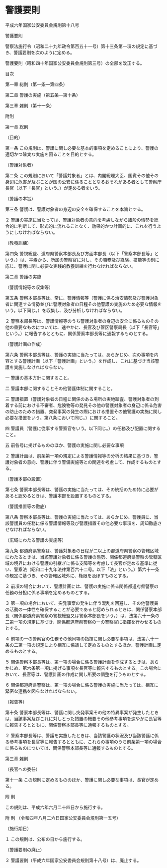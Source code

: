 # 警護要則

平成六年国家公安委員会規則第十八号

警護要則

警察法施行令（昭和二十九年政令第百五十一号）第十三条第一項の規定に基づき、警護要則を次のように定める。

警護要則（昭和四十年国家公安委員会規則第三号）の全部を改正する。

目次

第一章 総則（第一条―第四条）

第二章 警護の実施（第五条―第十条）

第三章 雑則（第十一条）

附則

第一章 総則

（目的）

第一条 この規則は、警護に関し必要な基本的事項を定めることにより、警護の適切かつ確実な実施を図ることを目的とする。

（警護対象者）

第二条 この規則において「警護対象者」とは、内閣総理大臣、国賓その他その身辺に危害が及ぶことが国の公安に係ることとなるおそれがある者として警察庁長官（以下「長官」という。）が定める者をいう。

（警護の本旨）

第三条 警護は、警護対象者の身辺の安全を確保することを本旨とする。

２ 警護の実施に当たっては、警護対象者の意向を考慮しながら諸般の情勢を総合的に判断して、形式的に流れることなく、効果的かつ計画的に、これを行うようにしなければならない。

（教養訓練）

第四条 警視総監、道府県警察本部長及び方面本部長（以下「警察本部長等」という。）は、平素から、所属の警察官に対し、その職務及び経験、技能等の別に応じ、警護に関し必要な実践的教養訓練を行わなければならない。

第二章 警護の実施

（警護情報等の収集等）

第五条 警察本部長等は、常に、警護情報等（警護に係る治安情勢及び警護対象者に関連する情勢並びに警護対象者の日程その他警護の実施のため必要な情報をいう。以下同じ。）を収集し、及び分析しなければならない。

２ 警察本部長等は、警護情報等のうち警護対象者の身辺の安全に係るものその他の重要なものについては、速やかに、長官及び管区警察局長（以下「長官等」という。）に報告するとともに、関係警察本部長等に通報するものとする。

（警護計画の作成）

第六条 警察本部長等は、警護の実施に当たっては、あらかじめ、次の事項を内容とする警護計画（以下「警護計画」という。）を作成し、これに基づき当該警護を実施しなければならない。

一 警護の基本方針に関すること。

二 警護本部に関することその他警護体制に関すること。

三 警護措置（警護対象者の日程に関係のある場所の実地踏査、警護対象者の到着する前における不審者、危険物等の発見その他の警護対象者の身辺に係る危害の防止のための措置、突発事案の発生の際における措置その他警護の実施に関し必要な措置をいう。第八条において同じ。）に関すること。

四 警護員（警護に従事する警察官をいう。以下同じ。）の任務及び配置に関すること。

五 前各号に掲げるもののほか、警護の実施に関し必要な事項

２ 警護計画は、前条第一項の規定による警護情報等の分析の結果に基づき、警護対象者の意向、警護に伴う警備実施等との関連を考慮して、作成するものとする。

（警護本部の設置）

第七条 警察本部長等は、警護の実施に当たっては、その統括のため特に必要があると認めるときは、警護本部を設置するものとする。

（警護措置等の徹底）

第八条 警察本部長等は、警護の実施に当たっては、あらかじめ、警護員に、当該警護員の任務に係る警護情報等及び警護措置その他必要な事項を、周知徹底させなければならない。

（広域にわたる警護の実施等）

第九条 都道府県警察は、警護対象者の日程が二以上の都道府県警察の管轄区域にわたるときは、当該警護対象者に係る警護の態勢、関係都道府県警察の管轄区域の境界における警護の引継ぎに係る支障等を考慮して長官が定める基準に従い、警察法（昭和二十九年法律第百六十二号。以下「法」という。）第六十一条の規定に基づき、その管轄区域外に、権限を及ぼすものとする。

２ 前項の場合において、警護計画には、警護の実施に係る関係都道府県警察の任務の分担に係る事項を定めるものとする。

３ 第一項の場合において、突発事案の発生に伴う混乱を回避し、その他警護員の活動の一体性を確保することが必要であると認められるときは、関係警察本部長（関係都道府県警察の警視総監又は警察本部長をいう。）は、法第六十一条の二第一項の規定に基づき、関係都道府県警察の一の警察官に指揮を行わせるものとする。

４ 前項の一の警察官の任務その他同項の指揮に関し必要な事項は、法第六十一条の二第一項の規定により相互に協議して定めるものとするほか、警護計画に定めるものとする。

５ 関係警察本部長等は、第一項の場合に係る警護計画を作成するときは、あらかじめ、第六条第一項に掲げる事項を長官等に報告するものとする。この場合において、長官等は、警護計画の作成に関し所要の調整を行うものとする。

６ 関係都道府県警察は、第一項の場合に係る警護の実施に当たっては、相互に緊密な連携を図らなければならない。

（報告等）

第十条 警察本部長等は、警護に関し突発事案その他の特異事案が発生したときは、当該事案及びこれに対しとった措置の概要その他参考事項を速やかに長官等に報告するとともに、関係警察本部長等に通報するものとする。

２ 警察本部長等は、警護を実施したときは、当該警護の状況及び当該警護に係る参考事項を長官等に報告するとともに、これらの事項のうち前条第一項の場合に係るものについては、関係警察本部長等に通報するものとする。

第三章 雑則

（長官への委任）

第十一条 この規則に定めるもののほか、警護に関し必要な事項は、長官が定める。

附 則

この規則は、平成六年六月二十四日から施行する。

附 則 （令和四年八月二六日国家公安委員会規則第一五号）

（施行期日）

１ この規則は、公布の日から施行する。

（警護要則の廃止）

２ 警護要則（平成六年国家公安委員会規則第十八号）は、廃止する。
